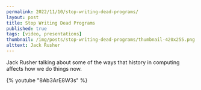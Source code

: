 ```yaml
---
permalink: 2022/11/10/stop-writing-dead-programs/
layout: post
title: Stop Writing Dead Programs
published: true
tags: [video, presentations]
thumbnail: /img/posts/stop-writing-dead-programs/thumbnail-420x255.png
alttext: Jack Rusher
---
```


Jack Rusher talking about some of the ways that history in computing affects how we do things now.

{% youtube "8Ab3ArE8W3s" %}
